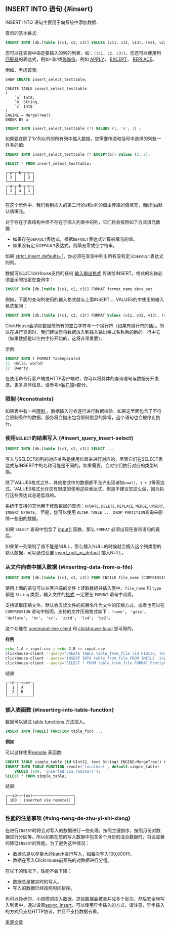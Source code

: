 ## INSERT INTO 语句 {#insert}

INSERT INTO 语句主要用于向系统中添加数据.

查询的基本格式:

``` sql
INSERT INTO [db.]table [(c1, c2, c3)] VALUES (v11, v12, v13), (v21, v22, v23), ...
```

您可以在查询中指定要插入的列的列表，如：`[(c1, c2, c3)]`。您还可以使用列[匹配器](../../sql-reference/statements/select/index.md#asterisk)的表达式，例如`*`和/或[修饰符](../../sql-reference/statements/select/index.md#select-modifiers)，例如 [APPLY](../../sql-reference/statements/select/index.md#apply-modifier)， [EXCEPT](../../sql-reference/statements/select/index.md#apply-modifier)， [REPLACE](../../sql-reference/statements/select/index.md#replace-modifier)。

例如，考虑该表:

``` sql
SHOW CREATE insert_select_testtable;
```

```text
CREATE TABLE insert_select_testtable
(
    `a` Int8,
    `b` String,
    `c` Int8
)
ENGINE = MergeTree()
ORDER BY a
```

``` sql
INSERT INTO insert_select_testtable (*) VALUES (1, 'a', 1) ;
```

如果要在除了'b'列以外的所有列中插入数据，您需要传递和括号中选择的列数一样多的值:

``` sql
INSERT INTO insert_select_testtable (* EXCEPT(b)) Values (2, 2);
```

``` sql
SELECT * FROM insert_select_testtable;
```

```
┌─a─┬─b─┬─c─┐
│ 2 │   │ 2 │
└───┴───┴───┘
┌─a─┬─b─┬─c─┐
│ 1 │ a │ 1 │
└───┴───┴───┘
```

在这个示例中，我们看到插入的第二行的`a`和`c`列的值由传递的值填充，而`b`列由默认值填充。

对于存在于表结构中但不存在于插入列表中的列，它们将会按照如下方式填充数据：

-   如果存在`DEFAULT`表达式，根据`DEFAULT`表达式计算被填充的值。
-   如果没有定义`DEFAULT`表达式，则填充零或空字符串。

如果 [strict_insert_defaults=1](../../operations/settings/settings.md)，你必须在查询中列出所有没有定义`DEFAULT`表达式的列。

数据可以以ClickHouse支持的任何 [输入输出格式](../../interfaces/formats.md#formats) 传递给INSERT。格式的名称必须显示的指定在查询中：

``` sql
INSERT INTO [db.]table [(c1, c2, c3)] FORMAT format_name data_set
```

例如，下面的查询所使用的输入格式就与上面INSERT … VALUES的中使用的输入格式相同：

``` sql
INSERT INTO [db.]table [(c1, c2, c3)] FORMAT Values (v11, v12, v13), (v21, v22, v23), ...
```

ClickHouse会清除数据前所有的空白字符与一个换行符（如果有换行符的话）。所以在进行查询时，我们建议您将数据放入到输入输出格式名称后的新的一行中去（如果数据是以空白字符开始的，这将非常重要）。

示例:

``` sql
INSERT INTO t FORMAT TabSeparated
11  Hello, world!
22  Qwerty
```

在使用命令行客户端或HTTP客户端时，你可以将具体的查询语句与数据分开发送。更多具体信息，请参考«[客户端](../../interfaces/index.md#interfaces)»部分。

### 限制 {#constraints}

如果表中有一些[限制](../../sql-reference/statements/create/table.md#constraints),，数据插入时会逐行进行数据校验，如果这里面包含了不符合限制条件的数据，服务将会抛出包含限制信息的异常，这个语句也会被停止执行。

### 使用`SELECT`的结果写入 {#insert_query_insert-select}

``` sql
INSERT INTO [db.]table [(c1, c2, c3)] SELECT ...
```

写入与SELECT的列的对应关系是使用位置来进行对应的，尽管它们在SELECT表达式与INSERT中的名称可能是不同的。如果需要，会对它们执行对应的类型转换。

除了VALUES格式之外，其他格式中的数据都不允许出现诸如`now()`，`1 + 2`等表达式。VALUES格式允许您有限度的使用这些表达式，但是不建议您这么做，因为执行这些表达式总是低效的。

系统不支持的其他用于修改数据的查询：`UPDATE`, `DELETE`, `REPLACE`, `MERGE`, `UPSERT`, `INSERT UPDATE`。
但是，您可以使用 `ALTER TABLE ... DROP PARTITION`查询来删除一些旧的数据。

如果 `SELECT` 查询中包含了 [input()](../../sql-reference/table-functions/input.md) 函数，那么 `FORMAT` 必须出现在查询语句的最后。

如果某一列限制了值不能是NULL，那么插入NULL的时候就会插入这个列类型的默认数据，可以通过设置 [insert_null_as_default](../../operations/settings/settings.md#insert_null_as_default) 插入NULL。

### 从文件向表中插入数据 {#inserting-data-from-a-file}

``` sql
INSERT INTO [db.]table [(c1, c2, c3)] FROM INFILE file_name [COMPRESSION type] FORMAT format_name
```
使用上面的语句可以从客户端的文件上读取数据并插入表中，`file_name` 和 `type` 都是 `String` 类型，输入文件的[格式](../../interfaces/formats.md) 一定要在 `FORMAT` 语句中设置。

支持读取压缩文件。默认会去读文件的拓展名作为文件的压缩方式，或者也可以在 `COMPRESSION` 语句中指明，支持的文件压缩格式如下：`'none'`， `'gzip'`， `'deflate'`， `'br'`， `'xz'`， `'zstd'`， `'lz4'`， `'bz2'`。

这个功能在 [command-line client](../../interfaces/cli.md) 和 [clickhouse-local](../../operations/utilities/clickhouse-local.md) 是可用的。

**样例**

```bash
echo 1,A > input.csv ; echo 2,B >> input.csv
clickhouse-client --query="CREATE TABLE table_from_file (id UInt32, text String) ENGINE=MergeTree() ORDER BY id;"
clickhouse-client --query="INSERT INTO table_from_file FROM INFILE 'input.csv' FORMAT CSV;"
clickhouse-client --query="SELECT * FROM table_from_file FORMAT PrettyCompact;"
```

结果:

```text
┌─id─┬─text─┐
│  1 │ A    │
│  2 │ B    │
└────┴──────┘
```

### 插入表函数 {#inserting-into-table-function}

数据可以通过 [table functions](../../sql-reference/table-functions/index.md) 方法插入。
``` sql
INSERT INTO [TABLE] FUNCTION table_func ...
```

**例如**

可以这样使用[remote](../../sql-reference/table-functions/index.md#remote) 表函数:

``` sql
CREATE TABLE simple_table (id UInt32, text String) ENGINE=MergeTree() ORDER BY id;
INSERT INTO TABLE FUNCTION remote('localhost', default.simple_table) 
    VALUES (100, 'inserted via remote()');
SELECT * FROM simple_table;
```

结果:

``` text
┌──id─┬─text──────────────────┐
│ 100 │ inserted via remote() │
└─────┴───────────────────────┘
```


### 性能的注意事项 {#xing-neng-de-zhu-yi-shi-xiang}

在进行`INSERT`时将会对写入的数据进行一些处理，按照主键排序，按照月份对数据进行分区等。所以如果在您的写入数据中包含多个月份的混合数据时，将会显著的降低`INSERT`的性能。为了避免这种情况：

-   数据总是以尽量大的batch进行写入，如每次写入100,000行。
-   数据在写入ClickHouse前预先的对数据进行分组。

在以下的情况下，性能不会下降：

-   数据总是被实时的写入。
-   写入的数据已经按照时间排序。

也可以异步的、小规模的插入数据，这些数据会被合并成多个批次，然后安全地写入到表中，通过设置[async_insert](../../operations/settings/settings.md#async-insert)，可以使用异步插入的方式，请注意，异步插入的方式只支持HTTP协议，并且不支持数据去重。

[来源文章](https://clickhouse.com/docs/en/query_language/insert_into/) <!--hide-->

